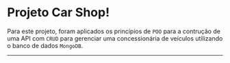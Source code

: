 # Projeto Car Shop!

Para este projeto, foram aplicados os princípios de `POO` para a contrução de uma API com `CRUD` para gerenciar uma concessionária de veículos utilizando o banco de dados `MongoDB`.

---
